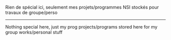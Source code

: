 Rien de spécial ici, seulement mes projets/programmes NSI stockés pour travaux de groupe/perso
___
Nothing special here, just my prog projects/programs stored here for my group works/personal stuff
